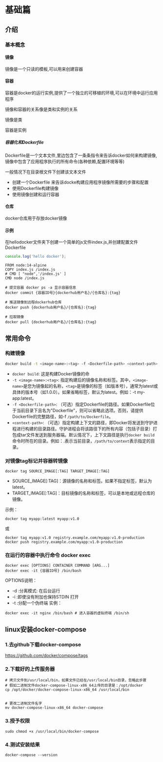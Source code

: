 # 基础篇

## 介绍
### 基本概念
#### 镜像
镜像是一个只读的模板,可以用来创建容器

#### 容器
容器是docker的运行实例,提供了一个独立的可移植的环境,可以在环境中运行应用程序

镜像和容器的关系像是类和实例的关系

镜像是类

容器是实例

##### 容器化和Dockerfile

Dockerfile是一个文本文件,里边包含了一条条指令来告诉docker如何来构建镜像,镜像中包含了应用程序执行的所有命令(各种依赖,配置环境等等)

一般情况下在目录根文件下创建该文本文件

- 创建一个Dockerfile 来告诉docke构建应用程序镜像所需要的步骤和配置
- 使用Dockerfile构建镜像
- 使用镜像创建和运行容器



#### 仓库
docker仓库用于存放docker镜像


#### 示例

在hellodocker文件夹下创建一个简单的js文件index.js,并创建配置文件Dockerfile

```js
console.log('hello docker');
```

```docker
FROM node:14-alpine
COPY index.js /index.js
# CMD [ "node",'/index.js' ]
CMD node /index.js
```

```shell
# 提交容器 docker ps -a 显示容器信息
docker commit {容器ID号}{dockerhub用户名}/{仓库名}:{tag}
```

```shell
# 推送镜像到远程dockerhub仓库
docker push {dockerhub用户名}/{仓库名}:{tag}
```

```shell
# 拉取镜像
docker pull {dockerhub用户名}/{仓库名}:{tag}
```


## 常用命令

### 构建镜像
```bash
docker build -t <image-name>:<tag> -f <Dockerfile-path> <context-path>
```
- `docker build`: 这是构建Docker镜像的命
- `-t <image-name>:<tag>`: 指定构建后的镜像名称和标签。其中，`<image-name>`是您为镜像起的名称，`<tag>`是镜像的标签（如版本号），通常为latest或具体的版本号（如1.0.0）。如果省略标签，默认为latest。例如：-t my-app:latest。
- `-f <Dockerfile-path>`: （可选）指定Dockerfile的路径。如果Dockerfile位于当前目录下且名为"Dockerfile"，则可以省略此选项。否则，请提供Dockerfile的完整路径，如-f `/path/to/Dockerfile`。
- `<context-path>`: （可选）指定构建上下文的路径，即Docker将发送到守护进程进行构建的目录路径。守护进程会将该路径下的所有内容（包括子目录）打包成tar文件发送到服务器端。默认情况下，上下文路径是执行`docker build`命令时所在的目录。例如：.表示当前目录，`/path/to/context`表示指定的目录。

### 对镜像tag标记并容器转镜像
```shell
docker tag SOURCE_IMAGE[:TAG] TARGET_IMAGE[:TAG]
```
- SOURCE_IMAGE[:TAG]：源镜像的名称和标签。如果不指定标签，默认为latest。
- TARGET_IMAGE[:TAG]：目标镜像的名称和标签，可以是本地或远程仓库的镜像。

示例：
```shell
docker tag myapp:latest myapp:v1.0
```
或
```shell
docker tag myapp:v1.0 registry.example.com/myapp:v1.0-production
docker push registry.example.com/myapp:v1.0-production
```

### 在运行的容器中执行命令 docker exec
```shell
docker exec [OPTIONS] CONTAINER COMMAND [ARG...]
docker exec -it {容器ID号} /bin/bash
```
OPTIONS说明：
- -d :分离模式: 在后台运行
- -i :即使没有附加也保持STDIN 打开
- -t :分配一个伪终端
实例：
```shell
docker exec -it nginx /bin/bash # 进入容器的虚拟终端 /bin/sh
```
## linux安装docker-compose
### 1.去github下载docker-compose
https://github.com/docker/compose/tags
### 2.下载好的上传服务器
```shell
# 拷贝文件到/usr/local/bin，如果文件已经在/usr/local/bin目录，忽略此步骤
# 假如二进制文件docker-compose-linux-x86_64上传的目录是：/opt/docker
cp /opt/docker/docker-compose-linux-x86_64 /usr/local/bin


# 更改二进制文件名字
mv docker-compose-linux-x86_64 docker-compose

```
### 3.授予权限
```shell
sudo chmod +x /usr/local/bin/docker-compose
```
### 4.测试安装结果
```shell
docker-compose --version
```